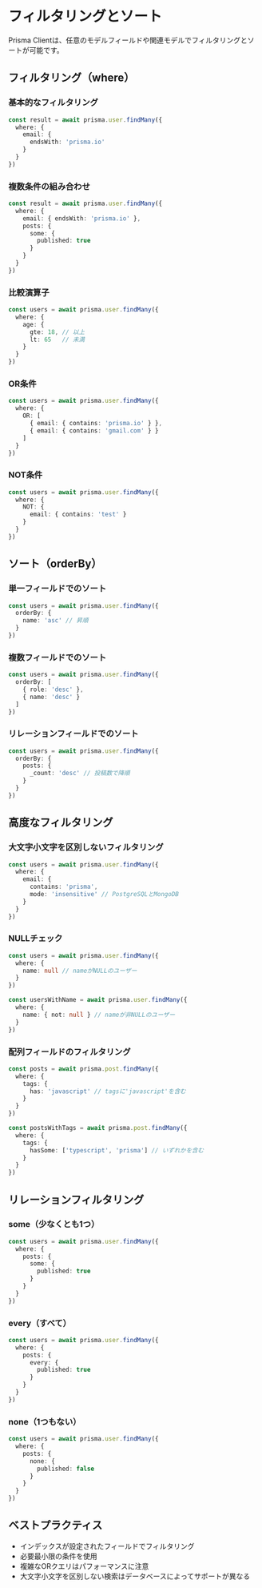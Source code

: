 # フィルタリングとソート

Prisma Clientは、任意のモデルフィールドや関連モデルでフィルタリングとソートが可能です。

## フィルタリング（where）

### 基本的なフィルタリング

```typescript
const result = await prisma.user.findMany({
  where: {
    email: {
      endsWith: 'prisma.io'
    }
  }
})
```

### 複数条件の組み合わせ

```typescript
const result = await prisma.user.findMany({
  where: {
    email: { endsWith: 'prisma.io' },
    posts: {
      some: {
        published: true
      }
    }
  }
})
```

### 比較演算子

```typescript
const users = await prisma.user.findMany({
  where: {
    age: {
      gte: 18, // 以上
      lt: 65   // 未満
    }
  }
})
```

### OR条件

```typescript
const users = await prisma.user.findMany({
  where: {
    OR: [
      { email: { contains: 'prisma.io' } },
      { email: { contains: 'gmail.com' } }
    ]
  }
})
```

### NOT条件

```typescript
const users = await prisma.user.findMany({
  where: {
    NOT: {
      email: { contains: 'test' }
    }
  }
})
```

## ソート（orderBy）

### 単一フィールドでのソート

```typescript
const users = await prisma.user.findMany({
  orderBy: {
    name: 'asc' // 昇順
  }
})
```

### 複数フィールドでのソート

```typescript
const users = await prisma.user.findMany({
  orderBy: [
    { role: 'desc' },
    { name: 'desc' }
  ]
})
```

### リレーションフィールドでのソート

```typescript
const users = await prisma.user.findMany({
  orderBy: {
    posts: {
      _count: 'desc' // 投稿数で降順
    }
  }
})
```

## 高度なフィルタリング

### 大文字小文字を区別しないフィルタリング

```typescript
const users = await prisma.user.findMany({
  where: {
    email: {
      contains: 'prisma',
      mode: 'insensitive' // PostgreSQLとMongoDB
    }
  }
})
```

### NULLチェック

```typescript
const users = await prisma.user.findMany({
  where: {
    name: null // nameがNULLのユーザー
  }
})

const usersWithName = await prisma.user.findMany({
  where: {
    name: { not: null } // nameが非NULLのユーザー
  }
})
```

### 配列フィールドのフィルタリング

```typescript
const posts = await prisma.post.findMany({
  where: {
    tags: {
      has: 'javascript' // tagsに'javascript'を含む
    }
  }
})

const postsWithTags = await prisma.post.findMany({
  where: {
    tags: {
      hasSome: ['typescript', 'prisma'] // いずれかを含む
    }
  }
})
```

## リレーションフィルタリング

### some（少なくとも1つ）

```typescript
const users = await prisma.user.findMany({
  where: {
    posts: {
      some: {
        published: true
      }
    }
  }
})
```

### every（すべて）

```typescript
const users = await prisma.user.findMany({
  where: {
    posts: {
      every: {
        published: true
      }
    }
  }
})
```

### none（1つもない）

```typescript
const users = await prisma.user.findMany({
  where: {
    posts: {
      none: {
        published: false
      }
    }
  }
})
```

## ベストプラクティス

- インデックスが設定されたフィールドでフィルタリング
- 必要最小限の条件を使用
- 複雑なORクエリはパフォーマンスに注意
- 大文字小文字を区別しない検索はデータベースによってサポートが異なる
